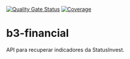 [![Quality Gate Status](https://sonarcloud.io/api/project_badges/measure?project=otavioa_b3-financial&metric=alert_status)](https://sonarcloud.io/summary/new_code?id=otavioa_b3-financial) [![Coverage](https://sonarcloud.io/api/project_badges/measure?project=otavioa_b3-financial&metric=coverage)](https://sonarcloud.io/summary/new_code?id=otavioa_b3-financial)

# b3-financial

API para recuperar indicadores da StatusInvest.
